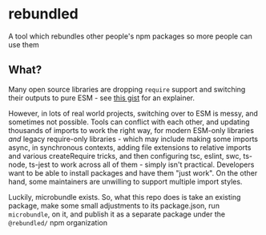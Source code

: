 # rebundled
A tool which rebundles other people's npm packages so more people can use them

## What?

Many open source libraries are dropping `require` support and switching their outputs to pure ESM - see [this gist](https://gist.github.com/sindresorhus/a39789f98801d908bbc7ff3ecc99d99c) for an explainer.

However, in lots of real world projects, switching over to ESM is messy, and sometimes not possible. Tools can conflict with each other, and updating thousands of imports to work the right way, for modern ESM-only libraries _and_ legacy require-only libraries - which may include making some imports async, in synchronous contexts, adding file extensions to relative imports and various createRequire tricks, and then configuring tsc, eslint, swc, ts-node, ts-jest to work across all of them - simply isn't practical. Developers want to be able to install packages and have them "just work". On the other hand, some maintainers are unwilling to support multiple import styles.

Luckily, microbundle exists. So, what this repo does is take an existing package, make some small adjustments to its package.json, run `microbundle`, on it, and publish it as a separate package under the `@rebundled/` npm organization 
